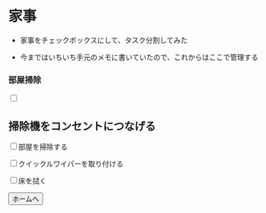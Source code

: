 # 家事

* 家事をチェックボックスにして、タスク分割してみた

* 今まではいちいち手元のメモに書いていたので、これからはここで管理する

### 部屋掃除

<form action="" method="post">
  <p>
    <input type="checkbox"><h2>掃除機をコンセントにつなげる</h2>
  </p>
  <p>
    <input type="checkbox">部屋を掃除する
  </p>
  <p>
    <input type="checkbox">クイックルワイパーを取り付ける
  </p>
  <p>
    <input type="checkbox">床を拭く
  </p>
  <p>
    <input type="button" onClick="history.back()" value="ホームへ">
  </p>
</form>
